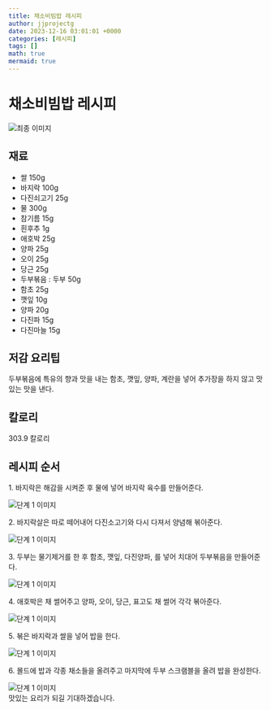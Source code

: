 ```yaml
---
title: 채소비빔밥 레시피
author: jjprojectg
date: 2023-12-16 03:01:01 +0000
categories: [레시피]
tags: []
math: true
mermaid: true
---
```

<meta name="og:type" content="website"/>
<meta charset="UTF-8"/>
<div class="header">
  <h1>채소비빔밥 레시피</h1>
</div>

<div class="container my-4">
  <div class="row">
    <div class="col-12 col-md-6">
      <div class="recipe-image">
        <img src="http://www.foodsafetykorea.go.kr/uploadimg/cook/10_00329_2.png" class="step-image" alt="최종 이미지"/>
      </div>
    </div>
    <div class="col-12 col-md-6">
      <div class="ingredients">
        <h2>재료</h2>
        <ul class="card">
          <li> 쌀 150g </li>
          <li>  바지락 100g </li>
          <li>  다진쇠고기 25g </li>
          <li>  물 300g </li>
          <li>  참기름 15g </li>
          <li>  흰후추 1g </li>
          <li> 애호박 25g </li>
          <li>  양파 25g </li>
          <li>  오이 25g </li>
          <li>  당근 25g </li>
          <li> 두부볶음 : 두부 50g </li>
          <li>  함초 25g </li>
          <li>  깻잎 10g </li>
          <li>  양파 20g </li>
          <li>  다진파 15g </li>
          <li>  다진마늘 15g </li>
</ul>
      </div>
    </div>
    <div class="col-12 col-md-6">
      <div class="ingredients">
        <h2>저감 요리팁</h2>
        <div class="card"> 
          <p>
            두부볶음에 특유의 향과 맛을 내는 함초, 깻잎, 양파, 계란을 넣어 추가장을 하지 않고 맛있는 맛을 낸다.
          </p>
        </div>
      </div>
      <div class="ingredients">
        <h2>칼로리</h2>
        <div class="card"> 
          <p>
            303.9 칼로리
          </p>
        </div>
      </div>
    </div>
  </div>

  <h2 class="my-4">레시피 순서</h2>
  <div class="card recipe-card">
    <div class="card-body recipe-step">
      <p class="card-text step-description">1. 바지락은 해감을 시켜준 후 물에 넣어 바지락
육수를 만들어준다.</p>
      <img src="http://www.foodsafetykorea.go.kr/uploadimg/cook/20_00329_01.png" alt="단계 1 이미지" class="step-image"/>
    </div>
  </div>
  <div class="card recipe-card">
    <div class="card-body recipe-step">
      <p class="card-text step-description">2. 바지락살은 따로 떼어내어 다진소고기와
다시 다져서 양념해 볶아준다.</p>
      <img src="http://www.foodsafetykorea.go.kr/uploadimg/cook/20_00329_02.png" alt="단계 1 이미지" class="step-image"/>
    </div>
  </div>
  <div class="card recipe-card">
    <div class="card-body recipe-step">
      <p class="card-text step-description">3. 두부는 물기제거를 한 후 함초, 깻잎, 다진양파,
를 넣어 치대어 두부볶음을 만들어준다.</p>
      <img src="http://www.foodsafetykorea.go.kr/uploadimg/cook/20_00329_03.png" alt="단계 1 이미지" class="step-image"/>
    </div>
  </div>
  <div class="card recipe-card">
    <div class="card-body recipe-step">
      <p class="card-text step-description">4. 애호박은 채 썰어주고 양파, 오이, 당근, 표고도
채 썰어 각각 볶아준다.</p>
      <img src="http://www.foodsafetykorea.go.kr/uploadimg/cook/20_00329_04.png" alt="단계 1 이미지" class="step-image"/>
    </div>
  </div>
  <div class="card recipe-card">
    <div class="card-body recipe-step">
      <p class="card-text step-description">5. 볶은 바지락과 쌀을 넣어 밥을 한다.</p>
      <img src="http://www.foodsafetykorea.go.kr/uploadimg/cook/20_00329_05.png" alt="단계 1 이미지" class="step-image"/>
    </div>
  </div>
  <div class="card recipe-card">
    <div class="card-body recipe-step">
      <p class="card-text step-description">6. 몰드에 밥과 각종 채소들을 올려주고 마지막에
두부 스크램블을 올려 밥을 완성한다.</p>
      <img src="http://www.foodsafetykorea.go.kr/uploadimg/cook/20_00329_06.png" alt="단계 1 이미지" class="step-image"/>
    </div>
  </div>

</div>
맛있는 요리가 되길 기대하겠습니다.
